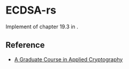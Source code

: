 # ECDSA-rs

Implement of chapter 19.3 in <A Graduate Course in Applied Cryptography>.


## Reference
* [A Graduate Course in Applied Cryptography](https://toc.cryptobook.us/book.pdf)